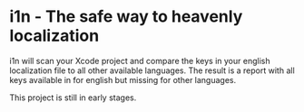 # i1n - The safe way to heavenly localization 
i1n will scan your Xcode project and compare the keys in your english localization file
to all other available languages.
The result is a report with all keys available in for english but missing for other languages.

This project is still in early stages.

